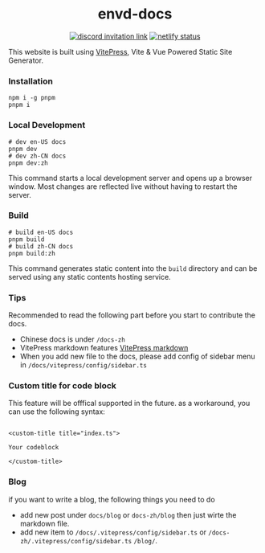 <div align="center">
<h1>envd-docs</h1>
</div>

<p align=center>
<a href="https://discord.gg/KqswhpVgdU"><img alt="discord invitation link" src="https://img.shields.io/discord/974584200327991326?label=discord&style=social"></a>
<a href="https://app.netlify.com/sites/envd/deploys"><img alt="netlify status" src="https://api.netlify.com/api/v1/badges/535ba0bd-b9fa-43b4-a8b2-ce2fbfa3a424/deploy-status"></a>
</p>

This website is built using [VitePress](https://vitepress.vuejs.org/), Vite & Vue Powered Static Site Generator.

### Installation

```shell
npm i -g pnpm
pnpm i
```

### Local Development

```shell
# dev en-US docs
pnpm dev
# dev zh-CN docs
pnpm dev:zh
```

This command starts a local development server and opens up a browser window. Most changes are reflected live without having to restart the server.

### Build

```shell
# build en-US docs
pnpm build
# build zh-CN docs
pnpm build:zh
```

This command generates static content into the `build` directory and can be served using any static contents hosting service.

### Tips

Recommended to read the following part before you start to contribute the docs.

- Chinese docs is under `/docs-zh`
- VitePress markdown features [VitePress markdown](https://vitepress.vuejs.org/guide/markdown.html)
- When you add new file to the docs, please add config of sidebar menu in `/docs/vitepress/config/sidebar.ts`

### Custom title for code block

This feature will be offfical supported in the future.
as a workaround, you can use the following syntax:
```vue

<custom-title title="index.ts">

Your codeblock

</custom-title>

```

### Blog

if you want to write a blog, the following things you need to do
- add new post under `docs/blog` or `docs-zh/blog` then just wirte the markdown file.
- add new item to `/docs/.vitepress/config/sidebar.ts` or `/docs-zh/.vitepress/config/sidebar.ts` `/blog/`.